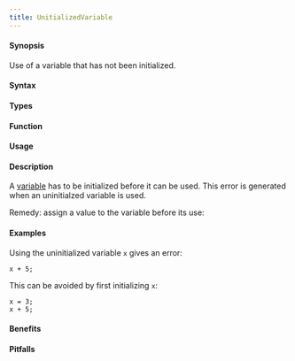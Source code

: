 ```yaml
---
title: UnitializedVariable
---
```


#### Synopsis

Use of a variable that has not been initialized.

#### Syntax

#### Types

#### Function
       
#### Usage

#### Description

A [variable]((Rascal:Declarations-Variable)) has to be initialized before it can be used.
This error is generated when an uninitialzed variable is used.

Remedy: assign a value to the variable before its use:

#### Examples

Using the uninitialized variable `x` gives an error:
```rascal-shell,error
x + 5;
```
This can be avoided by first initializing `x`:
```rascal-shell,continue,error
x = 3;
x + 5;
```

#### Benefits

#### Pitfalls

